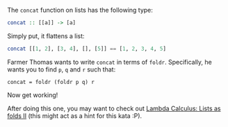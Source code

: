 The `concat` function on lists has the following type:
```haskell
concat :: [[a]] -> [a]
```

Simply put, it flattens a list:
```haskell
concat [[1, 2], [3, 4], [], [5]] == [1, 2, 3, 4, 5]
```

Farmer Thomas wants to write `concat` in terms of `foldr`. Specifically, he wants you to find `p`, `q` and `r` such that:
```
concat = foldr (foldr p q) r
```

Now get working!

After doing this one, you may want to check out [Lambda Calculus: Lists as folds II](https://www.codewars.com/kata/60b76ecdbec5c4003163f869/haskell)  (this might act as a hint for this kata :P).

